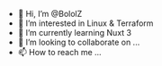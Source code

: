 - 👋 Hi, I’m @BololZ
- 👀 I’m interested in Linux & Terraform
- 🌱 I’m currently learning Nuxt 3
- 💞️ I’m looking to collaborate on ...
- 📫 How to reach me ...

<!---
BololZ/BololZ is a ✨ special ✨ repository because its `README.md` (this file) appears on your GitHub profile.
You can click the Preview link to take a look at your changes.
--->
